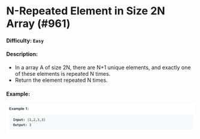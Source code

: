 # N-Repeated Element in Size 2N Array (#961)
#### Difficulty: ```Easy```
#### Description:
- In a array A of size 2N, there are N+1 unique elements, and exactly one of these elements is repeated N times.
- Return the element repeated N times.

#### Example:
![repeated elements exmample](.img/repeated_elements.png)
